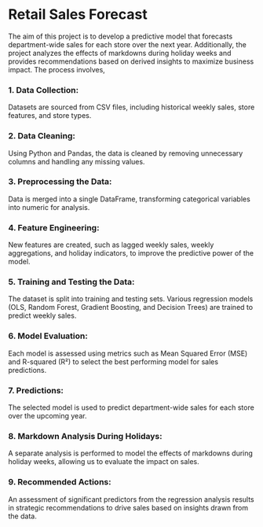 # Retail Sales Forecast

The aim of this project is to develop a predictive model that forecasts department-wide sales for each store over the next year. Additionally, the project analyzes the effects of markdowns during holiday weeks and provides recommendations based on derived insights to maximize business impact. The process involves,

### 1. Data Collection:
   Datasets are sourced from CSV files, including historical weekly sales, store features, and store types.

### 2. Data Cleaning:
   Using Python and Pandas, the data is cleaned by removing unnecessary columns and handling any missing values.

### 3. Preprocessing the Data:
   Data is merged into a single DataFrame, transforming categorical variables into numeric for analysis.

### 4. Feature Engineering:
   New features are created, such as lagged weekly sales, weekly aggregations, and holiday indicators, to improve the predictive power of the model.

### 5. Training and Testing the Data:
   The dataset is split into training and testing sets. Various regression models (OLS, Random Forest, Gradient Boosting, and Decision Trees) are trained to predict weekly sales.

### 6. Model Evaluation:
   Each model is assessed using metrics such as Mean Squared Error (MSE) and R-squared (R²) to select the best performing model for sales predictions.

### 7. Predictions:
   The selected model is used to predict department-wide sales for each store over the upcoming year.

### 8. Markdown Analysis During Holidays:
   A separate analysis is performed to model the effects of markdowns during holiday weeks, allowing us to evaluate the impact on sales.

### 9. Recommended Actions:
   An assessment of significant predictors from the regression analysis results in strategic recommendations to drive sales based on insights drawn from the data.

